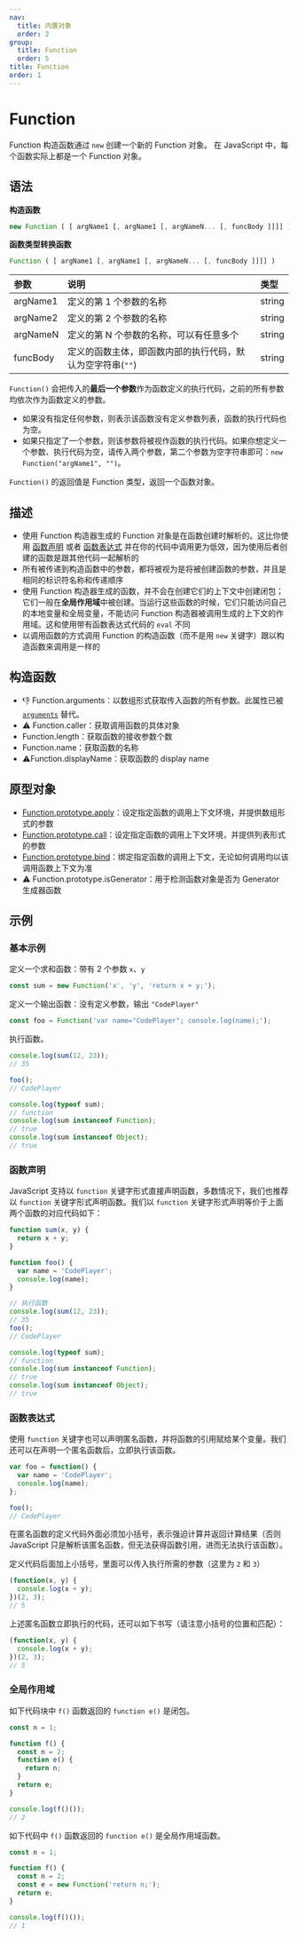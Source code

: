 ```yaml
---
nav:
  title: 内置对象
  order: 2
group:
  title: Function
  order: 5
title: Function
order: 1
---
```


# Function

Function 构造函数通过 `new` 创建一个新的 Function 对象。 在 JavaScript 中，每个函数实际上都是一个 Function 对象。

## 语法

**构造函数**

```js
new Function ( [ argName1 [, argName1 [, argNameN... [, funcBody ]]]] )
```

**函数类型转换函数**

```js
Function ( [ argName1 [, argName1 [, argNameN... [, funcBody ]]]] )
```

| 参数     | 说明                                                       | 类型   |
| :------- | :--------------------------------------------------------- | :----- |
| argName1 | 定义的第 1 个参数的名称                                    | string |
| argName2 | 定义的第 2 个参数的名称                                    | string |
| argNameN | 定义的第 N 个参数的名称，可以有任意多个                    | string |
| funcBody | 定义的函数主体，即函数内部的执行代码，默认为空字符串(`""`) | string |

`Function()` 会把传入的**最后一个参数**作为函数定义的执行代码，之前的所有参数均依次作为函数定义的参数。

- 如果没有指定任何参数，则表示该函数没有定义参数列表，函数的执行代码也为空。
- 如果只指定了一个参数，则该参数将被视作函数的执行代码。如果你想定义一个参数、执行代码为空，请传入两个参数，第二个参数为空字符串即可：`new Function("argName1", "")`。

`Function()` 的返回值是 Function 类型，返回一个函数对象。

## 描述

- 使用 Function 构造器生成的 Function 对象是在函数创建时解析的。这比你使用 [函数声明](../../../core-modules/ecmascript-function-objects/function-declarations/function-definitions#函数声明语句) 或者 [函数表达式](../../../core-modules/ecmascript-function-objects/function-declarations/function-definitions#函数表达式) 并在你的代码中调用更为低效，因为使用后者创建的函数是跟其他代码一起解析的
- 所有被传递到构造函数中的参数，都将被视为是将被创建函数的参数，并且是相同的标识符名称和传递顺序
- 使用 Function 构造器生成的函数，并不会在创建它们的上下文中创建闭包；它们一般在**全局作用域**中被创建。当运行这些函数的时候，它们只能访问自己的本地变量和全局变量，不能访问 Function 构造器被调用生成的上下文的作用域。这和使用带有函数表达式代码的 `eval` 不同
- 以调用函数的方式调用 Function 的构造函数（而不是用 `new` 关键字）跟以构造函数来调用是一样的

## 构造函数

- :-1: Function.arguments：以数组形式获取传入函数的所有参数。此属性已被 [`arguments`](https://developer.mozilla.org/zh-CN/docs/Web/JavaScript/Reference/Functions_and_function_scope/arguments) 替代。
- :warning: Function.caller：获取调用函数的具体对象
- Function.length：获取函数的接收参数个数
- Function.name：获取函数的名称
- :warning: ​Function.displayName：获取函数的 display name

## 原型对象

- [Function.prototype.apply](properties-of-the-function-prototype-object/apply)：设定指定函数的调用上下文环境，并提供数组形式的参数
- [Function.prototype.call](properties-of-the-function-prototype-object/call)：设定指定函数的调用上下文环境，并提供列表形式的参数
- [Function.prototype.bind](properties-of-the-function-prototype-object/bind)：绑定指定函数的调用上下文，无论如何调用均以该调用函数上下文为准
- ⚠️ Function.prototype.isGenerator：用于检测函数对象是否为 Generator 生成器函数

## 示例

### 基本示例

定义一个求和函数：带有 2 个参数 `x`、`y`

```js
const sum = new Function('x', 'y', 'return x + y;');
```

定义一个输出函数：没有定义参数，输出 `"CodePlayer"`

```js
const foo = Function('var name="CodePlayer"; console.log(name);');
```

执行函数。

```js
console.log(sum(12, 23));
// 35

foo();
// CodePlayer

console.log(typeof sum);
// function
console.log(sum instanceof Function);
// true
console.log(sum instanceof Object);
// true
```

### 函数声明

JavaScript 支持以 `function` 关键字形式直接声明函数，多数情况下，我们也推荐以 `function` 关键字形式声明函数。我们以 `function` 关键字形式声明等价于上面两个函数的对应代码如下：

```js
function sum(x, y) {
  return x + y;
}

function foo() {
  var name = 'CodePlayer';
  console.log(name);
}

// 执行函数
console.log(sum(12, 23));
// 35
foo();
// CodePlayer

console.log(typeof sum);
// function
console.log(sum instanceof Function);
// true
console.log(sum instanceof Object);
// true
```

### 函数表达式

使用 `function` 关键字也可以声明匿名函数，并将函数的引用赋给某个变量。我们还可以在声明一个匿名函数后，立即执行该函数。

```js
var foo = function() {
  var name = 'CodePlayer';
  console.log(name);
};

foo();
// CodePlayer
```

在匿名函数的定义代码外面必须加小括号，表示强迫计算并返回计算结果（否则 JavaScript 只是解析该匿名函数，但无法获得函数引用，进而无法执行该函数）。

定义代码后面加上小括号，里面可以传入执行所需的参数（这里为 `2` 和 `3`）

```js
(function(x, y) {
  console.log(x + y);
})(2, 3);
// 5
```

上述匿名函数立即执行的代码，还可以如下书写（请注意小括号的位置和匹配）：

```js
(function(x, y) {
  console.log(x + y);
})(2, 3);
// 5
```

### 全局作用域

如下代码块中 `f()` 函数返回的 `function e()` 是闭包。

```js
const n = 1;

function f() {
  const n = 2;
  function e() {
    return n;
  }
  return e;
}

console.log(f()());
// 2
```

如下代码中 `f()` 函数返回的 `function e()` 是全局作用域函数。

```js
const n = 1;

function f() {
  const n = 2;
  const e = new Function('return n;');
  return e;
}

console.log(f()());
// 1
```
